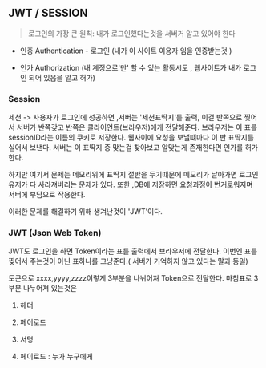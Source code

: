 ## JWT / SESSION

> 로그인의 가장 큰 원칙: 내가 로그인했다는것을 서버거 알고 있어야 한다

- 인증 Authentication - 로그인
(내가 이 사이트 이용자 임을 인증받는것 ) 

- 인가 Authorization
(내 계정으로'만' 할 수 있는 활동시도 , 웹사이트가 내가 로그인 되어 있음을 알고 허가)

### Session
세션 -> 사용자가 로그인에 성공하면 ,서버는 '세션표딱지'를 출력, 이걸 반쪽으로 찢어서 서버가 반쪽갖고 반쪽은 클라이언트(브라우저)에게 전달해준다.
브라우저는 이 표를 sessionID라는 이름의 쿠키로 저장한다.
웹사이에 요청을 보낼떄마다 이 반 표딱지를 실어서 보낸다. 서버는 이 표딱지 중 맞는걸 찾아보고 알맞는게 존재한다면 인가를 허가한다.

하지만 여기서 문제는 메모리위에 표딱지 절반을 두기떄문에 메모리가 날아가면 로그인 유저가 다 사라져버리는 문제가 있다.
또한 ,DB에 저장하면 요청과정이 번거로워지며 서버에 부담으로 작용한다.

이러한 문제를 해결하기 위해 생겨난것이 'JWT'이다.

### JWT (Json Web Token)

JWT도 로그인을 하면 Token이라는 표를 출력에서 브라우저에 전달한다.
이번엔 표를 찢어서 주는것이 아닌 표하나를 그냥준다.( 서버가 기억하지 않고 있다는 말과 동일)

토큰으로 xxxx,yyyy,zzzz이렇게 3부분을 나뉘어져 Token으로 전달한다.
마침표로 3부분 나누어져 있는것은
1. 헤더
2. 페이로드 
3. 서명 

2. 페이로드 : 누가 누구에게  
